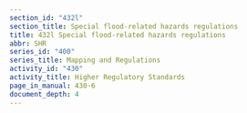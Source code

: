 ```yaml
---
section_id: "432l"
section_title: Special flood-related hazards regulations
title: 432l Special flood-related hazards regulations
abbr: SHR
series_id: "400"
series_title: Mapping and Regulations
activity_id: "430"
activity_title: Higher Regulatory Standards
page_in_manual: 430-6
document_depth: 4
---
```

